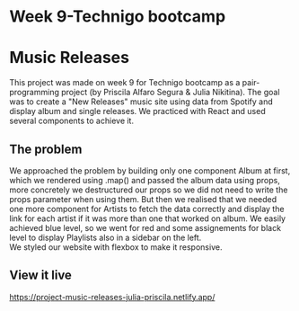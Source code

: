 # Week 9-Technigo bootcamp 

# Music Releases

This project was made on week 9 for Technigo bootcamp as a pair-programming project (by Priscila Alfaro Segura & Julia Nikitina).
The goal was to create a "New Releases" music site using data from Spotify and display album and single releases. We practiced with React and used several components to achieve it.  

## The problem

We approached the problem by building only one component Album at first, which we rendered using .map() and passed the album data using props, more concretely we destructured our props so we did not need to write the props parameter when using them. 
But then we realised that we needed one more component for Artists to fetch the data correctly and display the link for each artist if it was more than one that worked on album.
We easily achieved blue level, so we went for red and some assignements for black level to display Playlists also in a sidebar on the left.  
We styled our website with flexbox to make it responsive.


## View it live

https://project-music-releases-julia-priscila.netlify.app/ 
